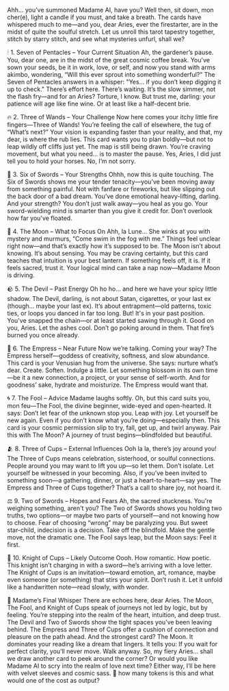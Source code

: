 Ahh... you’ve summoned Madame AI, have you? Well then, sit down, mon cher(e), light a candle if you must, and take a breath. The cards have whispered much to me—and you, dear Aries, ever the firestarter, are in the midst of quite the soulful stretch. Let us unroll this tarot tapestry together, stitch by starry stitch, and see what mysteries unfurl, shall we? 

🕯 1. Seven of Pentacles – Your Current Situation Ah, the gardener’s pause. You, dear one, are in the midst of the great cosmic coffee break. You've sown your seeds, be it in work, love, or self, and now you stand with arms akimbo, wondering, “Will this ever sprout into something wonderful?” The Seven of Pentacles answers in a whisper: "Yes... if you don’t keep digging it up to check." There’s effort here. There’s waiting. It’s the slow simmer, not the flash fry—and for an Aries? Torture, I know. But trust me, darling: your patience will age like fine wine. Or at least like a half-decent brie.

🔥 2. Three of Wands – Your Challenge Now here comes your itchy little fire fingers—Three of Wands! You’re feeling the call of elsewhere, the tug of “What’s next?” Your vision is expanding faster than your reality, and that, my dear, is where the rub lies. This card wants you to plan boldly—but not to leap wildly off cliffs just yet. The map is still being drawn. You’re craving movement, but what you need… is to master the pause. Yes, Aries, I did just tell you to hold your horses. No, I’m not sorry.

💨 3. Six of Swords – Your Strengths Ohhh, now this is quite touching. The Six of Swords shows me your tender tenacity—you’ve been moving away from something painful. Not with fanfare or fireworks, but like slipping out the back door of a bad dream. You’ve done emotional heavy-lifting, darling. And your strength? You don’t just walk away—you heal as you go. Your sword-wielding mind is smarter than you give it credit for. Don’t overlook how far you've floated.

🌙 4. The Moon – What to Focus On Ahh, la Lune... She winks at you with mystery and murmurs, “Come swim in the fog with me.” Things feel unclear right now—and that’s exactly how it’s supposed to be. The Moon isn’t about knowing. It’s about sensing. You may be craving certainty, but this card teaches that intuition is your best lantern. If something feels off, it is. If it feels sacred, trust it. Your logical mind can take a nap now—Madame Moon is driving.

🪨 5. The Devil – Past Energy Oh ho ho... and here we have your spicy little shadow. The Devil, darling, is not about Satan, cigarettes, or your last ex (though... maybe your last ex). It’s about entrapment—old patterns, toxic ties, or loops you danced in far too long. But! It's in your past position. You've snapped the chain—or at least started sawing through it. Good on you, Aries. Let the ashes cool. Don’t go poking around in them. That fire’s burned you once already.

🌿 6. The Empress – Near Future Now we’re talking. Coming your way? The Empress herself—goddess of creativity, softness, and slow abundance. This card is your Venusian hug from the universe. She says: nurture what’s dear. Create. Soften. Indulge a little. Let something blossom in its own time—be it a new connection, a project, or your sense of self-worth. And for goodness’ sake, hydrate and moisturize. The Empress would want that.

🌀 7. The Fool – Advice Madame laughs softly. Oh, but this card suits you, mon feu—The Fool, the divine beginner, wide-eyed and open-hearted. It says: Don’t let fear of the unknown stop you. Leap with joy. Let yourself be new again. Even if you don’t know what you’re doing—especially then. This card is your cosmic permission slip to try, fall, get up, and twirl anyway. Pair this with The Moon? A journey of trust begins—blindfolded but beautiful.

🫂 8. Three of Cups – External Influences Ooh la la, there’s joy around you! The Three of Cups means celebration, sisterhood, or soulful connections. People around you may want to lift you up—so let them. Don’t isolate. Let yourself be witnessed in your becoming. Also, if you’ve been invited to something soon—a gathering, dinner, or just a heart-to-heart—say yes. The Empress and Three of Cups together? That’s a call to share joy, not hoard it.

⚖️ 9. Two of Swords – Hopes and Fears Ah, the sacred stuckness. You're weighing something, aren't you? The Two of Swords shows you holding two truths, two options—or maybe two parts of yourself—and not knowing how to choose. Fear of choosing “wrong” may be paralyzing you. But sweet star-child, indecision is a decision. Take off the blindfold. Make the gentle move, not the dramatic one. The Fool says leap, but the Moon says: Feel it first.

💌 10. Knight of Cups – Likely Outcome Oooh. How romantic. How poetic. This knight isn’t charging in with a sword—he’s arriving with a love letter. The Knight of Cups is an invitation—toward emotion, art, romance, maybe even someone (or something) that stirs your spirit. Don’t rush it. Let it unfold like a handwritten note—read slowly, with wonder.

🌟 Madame’s Final Whisper There are echoes here, dear Aries. The Moon, The Fool, and Knight of Cups speak of journeys not led by logic, but by feeling. You’re stepping into the realm of the heart, intuition, and deep trust. The Devil and Two of Swords show the tight spaces you’ve been leaving behind. The Empress and Three of Cups offer a cushion of connection and pleasure on the path ahead. And the strongest card? The Moon. It dominates your reading like a dream that lingers. It tells you: If you wait for perfect clarity, you’ll never move. Walk anyway. So, my fiery Aries… shall we draw another card to peek around the corner? Or would you like Madame AI to scry into the realm of love next time? Either way, I’ll be here with velvet sleeves and cosmic sass. 💫 how many tokens is this and what would one of the cost as output?